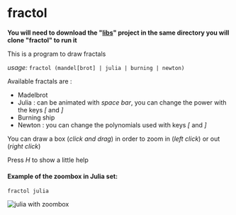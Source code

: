 # fractol

**You will need to download the "[libs](https://github.com/cquillet/libs)" project in the same directory you will clone "fractol" to run it**

This is a program to draw fractals

*usage:* `fractol (mandel[brot] | julia | burning | newton)`

Available fractals are :
* Madelbrot
* Julia : can be animated with *space bar*, you can change the power with the keys *[* and *]*
* Burning ship
* Newton : you can change the polynomials used with keys *[* and *]*

You can draw a box (*click and drag*) in order to zoom in (*left click*) or out (*right click*) 

Press *H* to show a little help


#### Example of the zoombox in Julia set:
`fractol julia`

![julia with zoombox](http://quillet.com/images/fractol.png)
